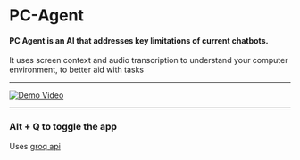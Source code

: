 # PC-Agent

#### PC Agent is an AI that addresses key limitations of current chatbots.

It uses screen context and audio transcription to understand your computer environment, to better aid with tasks

---

[![Demo Video](https://img.youtube.com/vi/97tUynaJusY/maxresdefault.jpg)](https://youtu.be/97tUynaJusY)

---

### Alt + Q to toggle the app

Uses [groq api](https://console.groq.com/keys)
